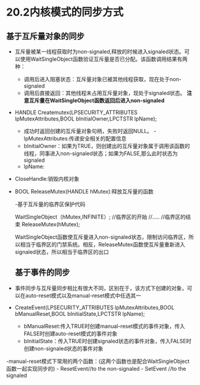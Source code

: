 ## 
# 20.2内核模式的同步方式

## 基于互斥量对象的同步

- 互斥量被某一线程获取时为non-signaled,释放的时候进入signaled状态。可以使用WaitSingleObject函数验证互斥量是否已分配。该函数调用结果有两种：

    - 调用后进入阻塞状态：互斥量对象已被其他线程获取，现在处于non-signaled
    - 调用后直接返回：其他线程未占用互斥量对象，现处于signaled状态。  **注意互斥量在WaitSingleObject函数返回后进入non-signaled**

- HANDLE Createmutex(LPSECURITY_ATTRIBUTES  lpMutexAttributes,BOOL bInitialOwner,LPCTSTR lpName);
  - 成功时返回创建的互斥量对象句柄，失败时返回NULL。
  -lpMutexAttributes:传递安全相关的配置信息
  - bInitialOwner：如果为TRUE，则创建出的互斥量对象属于调用该函数的线程，同事进入non-signaled状态；如果为FALSE,那么此时状态为signaled
  - lpName: 
  
- CloseHandle:销毁内核对象

- BOOL ReleaseMutex(HANDLE hMutex):释放互斥量的函数


  
  -基于互斥量的临界区保护代码
  
  WaitSingleObject（hMutex,INFINITE）;
  //临界区的开始
  //.....
  //临界区的结束
  ReleaseMutex(hMutex);
  
  WaitSingleObject函数使互斥量进入non-signaled状态，限制访问临界区，所以相当于临界区的门禁系统。相反，ReleaseMutex函数使互斥量重新进入signaled状态，所以相当于临界区的出口
  
  
  
  
  ## 基于事件的同步
- 事件同步与互斥量同步相比有很大不同，区别在于，该方式下创建的对象，可以在auto-reset模式以及manual-reset模式中任选其一
- CreateEvent(LPSECURITY_ATTRIBUTES lpMutexAttributes,BOOL bManualReset,BOOL bInitialState,LPCTSTR lpName);

    - bManualReset:传入TRUE时创建manual-reset模式的事件对象，传入FALSE时创建auto-reset模式的事件对象
    - bInitialState：传入TRUE时创建signaled状态的事件对象，传入FALSE时创建non-signaled状态的事件对象
    
-manual-reset模式下常用的两个函数：(这两个函数也是配合WaitSingleObject函数一起实现同步的)
    - ResetEvent//to the non-signaled
    - SetEvent  //to the signaled
